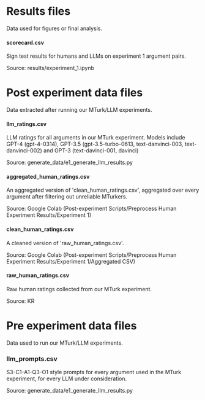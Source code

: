 # Results files
Data used for figures or final analysis.

#### scorecard.csv
Sign test results for humans and LLMs on experiment 1 argument pairs.

Source: results/experiment_1.ipynb

# Post experiment data files
Data extracted after running our MTurk/LLM experiments.

#### llm_ratings.csv
LLM ratings for all arguments in our MTurk experiment. Models include GPT-4 (gpt-4-0314), GPT-3.5 (gpt-3.5-turbo-0613, text-danvinci-003, text-danvinci-002) and GPT-3 (text-davinci-001, davinci)

Source: generate_data/e1_generate_llm_results.py

#### aggregated_human_ratings.csv
An aggregated version of 'clean_human_ratings.csv', aggregated over every argument after filtering out unreliable MTurkers.

Source: Google Colab (Post-experiment Scripts/Preprocess Human Experiment Results/Experiment 1)

#### clean_human_ratings.csv
A cleaned version of 'raw_human_ratings.csv'.

Source: Google Colab (Post-experiment Scripts/Preprocess Human Experiment Results/Experiment 1/Aggregated CSV)

#### raw_human_ratings.csv
Raw human ratings collected from our MTurk experiment.

Source: KR

# Pre experiment data files
Data used to run our MTurk/LLM experiments.

### llm_prompts.csv
S3-C1-A1-Q3-O1 style prompts for every argument used in the MTurk experiment, for every LLM under consideration.

Source: generate_data/e1_generate_llm_results.py

